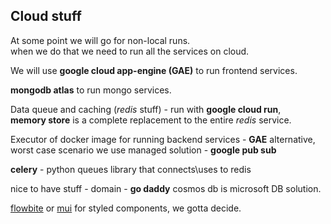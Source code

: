 ## Cloud stuff

At some point we will go for non-local runs. <br>
when we do that we need to run all the services on cloud.

We will use **google cloud app-engine (GAE)** to run frontend services.<br>

**mongodb atlas** to run mongo services.<br> 

Data queue and caching (*redis* stuff) - run with **google cloud run**,<br>
**memory store** is a complete replacement to the entire *redis* service.<br>

Executor of docker image for running backend services  - **GAE** alternative,<br>
worst case scenario we use managed solution - **google pub sub**<br>

**celery** - python queues library that connects\uses to redis 

nice to have stuff - domain - **go daddy**
cosmos db is microsoft DB solution.

[flowbite](https://flowbite-react.com/docs/getting-started/introduction)
or [mui](https://mui.com/material-ui/)
for styled components, we gotta decide.
